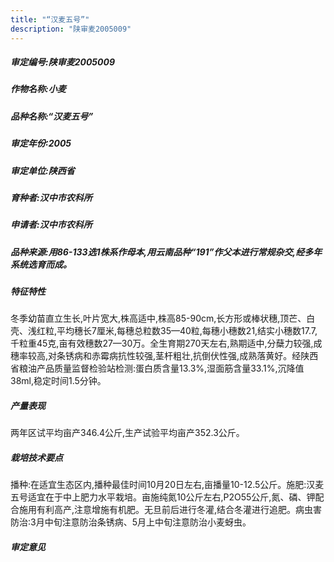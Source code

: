 ```yaml
---
title: "“汉麦五号”"
description: "陕审麦2005009"
---
```

##### 审定编号:陕审麦2005009

##### 作物名称:小麦

##### 品种名称:“汉麦五号”

##### 审定年份:2005

##### 审定单位:陕西省

##### 育种者:汉中市农科所

##### 申请者:汉中市农科所

##### 品种来源:用86-133选1株系作母本,用云南品种“191”作父本进行常规杂交,经多年系统选育而成。

##### 特征特性
冬季幼苗直立生长,叶片宽大,株高适中,株高85-90cm,长方形或棒状穗,顶芒、白壳、浅红粒,平均穗长7厘米,每穗总粒数35—40粒,每穗小穗数21,结实小穗数17.7,千粒重45克,亩有效穗数27—30万。全生育期270天左右,熟期适中,分蘖力较强,成穗率较高,对条锈病和赤霉病抗性较强,茎杆粗壮,抗倒伏性强,成熟落黄好。经陕西省粮油产品质量监督检验站检测:蛋白质含量13.3%,湿面筋含量33.1%,沉降值38ml,稳定时间1.5分钟。

##### 产量表现
两年区试平均亩产346.4公斤,生产试验平均亩产352.3公斤。

##### 栽培技术要点
播种:在适宜生态区内,播种最佳时间10月20日左右,亩播量10-12.5公斤。施肥:汉麦五号适宜在于中上肥力水平栽培。亩施纯氮10公斤左右,P2O55公斤,氮、磷、钾配合施用有利高产,注意增施有机肥。无旦前后进行冬灌,结合冬灌进行追肥。病虫害防治:3月中旬注意防治条锈病、5月上中旬注意防治小麦蚜虫。

##### 审定意见

